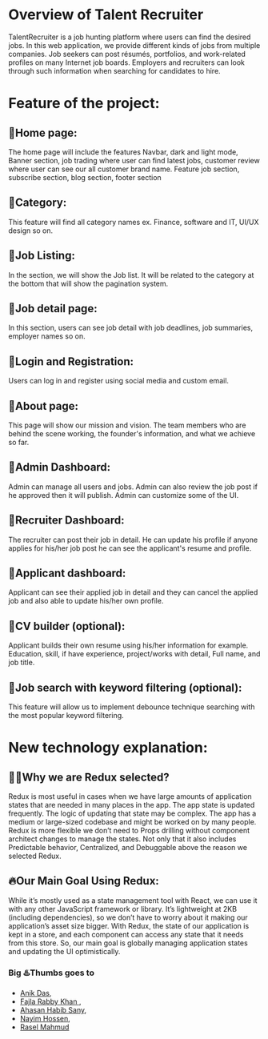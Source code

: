 # Overview of Talent Recruiter

TalentRecruiter is a job hunting platform where users can find the desired jobs. In this web application, we provide different kinds of jobs from multiple companies. Job seekers can post résumés, portfolios, and work-related profiles on many Internet job boards. Employers and recruiters can look through such information when searching for candidates to hire.

# Feature of the project: 

## 🚀Home page:

The home page will include the features Navbar, dark and light mode, Banner section, job trading where user can find latest jobs, customer review where user can see our all customer brand name. Feature job section, subscribe section, blog section, footer section

## 🚀Category:

This feature will find all category names ex. Finance, software and IT, UI/UX design so on.

## 🚀Job Listing:

In the section, we will show the Job list. It will be related to the category at the bottom that will show the pagination system.

## 🚀Job detail page:

In this section, users can see job detail with job deadlines, job summaries, employer names so on.

## 🚀Login and Registration:
Users can log in and register using social media and custom email.

## 🚀About page:
This page will show our mission and vision. The team members who are behind the scene working, the founder's information, and what we achieve so far.

## 🚀Admin Dashboard:
Admin can manage all users and jobs. Admin can also review the job post if he approved then it will publish. Admin can customize some of the UI.

## 🚀Recruiter Dashboard:

The recruiter can post their job in detail. He can update his profile if anyone applies for his/her job post he can see the applicant's resume and profile.


## 🚀Applicant dashboard:

Applicant can see their applied job in detail and they can cancel the applied job and also able to update his/her own profile.

## 🚀CV builder (optional):
Applicant builds their own resume using his/her information for example. Education, skill, if have experience, project/works with detail, Full name, and job title.

## 🚀Job search with keyword filtering (optional):
This feature will allow us to implement debounce technique searching with the most popular keyword filtering.


# New technology explanation: 

## 🤷‍♂️Why we are Redux selected?
Redux is most useful in cases when we have large amounts of application states that are needed in many places in the app. The app state is updated frequently. The logic of updating that state may be complex. The app has a medium or large-sized codebase and might be worked on by many people. Redux is more flexible we don’t need to Props drilling without component architect changes to manage the states. Not only that it also includes Predictable behavior, Centralized, and Debuggable above the reason we selected Redux.


## 🔥Our Main Goal Using Redux:
While it’s mostly used as a state management tool with React, we can use it with any other JavaScript framework or library. It’s lightweight at 2KB (including dependencies), so we don’t have to worry about it making our application’s asset size bigger.
With Redux, the state of our application is kept in a store, and each component can access any state that it needs from this store. So, our main goal is globally managing application states and updating the UI optimistically.


















### Big ♨️Thumbs goes to 
* [Anik Das](https://github.com/anikjoyy), 
* [Fajla Rabby Khan ](http://localhost:3000), 
* [Ahasan Habib Sany](http://localhost:3000),
* [Nayim Hossen](https://github.com/nayimhossen),
* [Rasel Mahmud](https://github.com/raselmahmud22)



